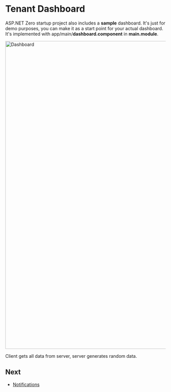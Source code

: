 # Tenant Dashboard

ASP.NET Zero startup project also includes a **sample** dashboard. It's just for demo purposes, you can make it as a start point for your actual dashboard. It's implemented with app/main/**dashboard.component** in **main.module**.

<img src="D:/Github/documents/docs/en/images/dashboardV4.png" alt="Dashboard" class="img-thumbnail" width="1235" height="965" />

Client gets all data from server, server generates random data.

## Next

- [Notifications](Getting-Started-Angular-Notifications)
